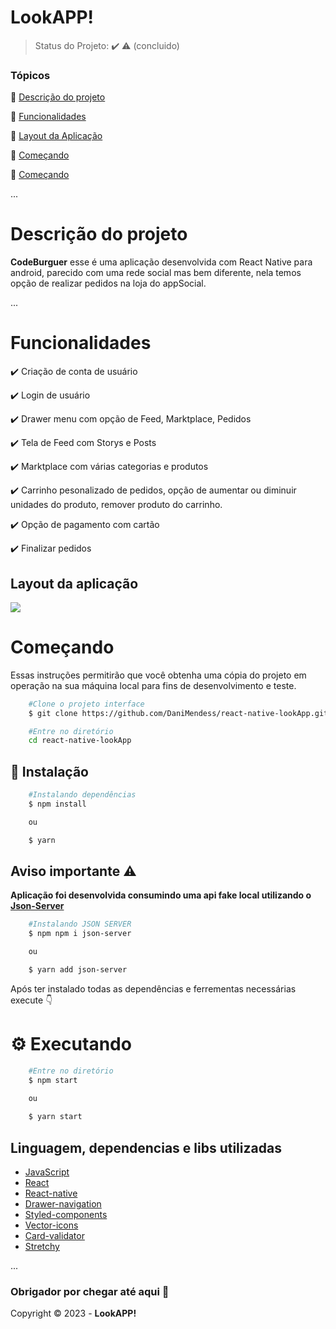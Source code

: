 <h1>   
   LookAPP!
</h1>

> Status do Projeto: :heavy_check_mark: :warning: (concluido)


### Tópicos

:small_blue_diamond: [Descrição do projeto](#Descrição-do-projeto)

:small_blue_diamond: [Funcionalidades](#Funcionalidades)

:small_blue_diamond: [Layout da Aplicação](#Layout-da-aplicação)

:small_blue_diamond: [Começando](#Começando)

:small_blue_diamond: [Começando](#Linguagem-dependencias-e-libs-utilizadas)

...

# Descrição do projeto 

**CodeBurguer** esse é uma aplicação desenvolvida com React Native para android, parecido com uma rede social mas bem diferente, nela temos opção de realizar pedidos na loja do appSocial. 

...

# Funcionalidades

:heavy_check_mark: Criação de conta de usuário

:heavy_check_mark: Login de usuário

:heavy_check_mark: Drawer menu com opção de Feed, Marktplace, Pedidos

:heavy_check_mark: Tela de Feed com Storys e Posts

:heavy_check_mark: Marktplace com várias categorias e produtos

:heavy_check_mark: Carrinho pesonalizado de pedidos, opção de aumentar ou diminuir unidades do produto, remover produto do carrinho.

:heavy_check_mark: Opção de pagamento com cartão

:heavy_check_mark: Finalizar pedidos 


## Layout da aplicação

<img src="src/readme/lookAPP.gif">

# Começando 

<p>Essas instruções permitirão que você obtenha uma cópia do projeto em operação na sua máquina local para fins de desenvolvimento e teste.</p>


```bash
    #Clone o projeto interface
    $ git clone https://github.com/DaniMendess/react-native-lookApp.git
```

```bash
    #Entre no diretório
    cd react-native-lookApp
```
## 🔧 Instalação
```bash
    #Instalando dependências
    $ npm install

    ou 

    $ yarn  
```

## Aviso importante :warning:

**Aplicação foi desenvolvida consumindo uma api fake local utilizando o [Json-Server](https://www.npmjs.com/package/json-server)**

```bash
    #Instalando JSON SERVER
    $ npm npm i json-server

    ou 

    $ yarn add json-server
```


<p>Após ter instalado todas as dependências e ferrementas necessárias execute 👇</p>

# ⚙️ Executando

```bash
    #Entre no diretório
    $ npm start

    ou 
    
    $ yarn start
```

## Linguagem, dependencias e libs utilizadas 

- [JavaScript](https://developer.mozilla.org/pt-BR/docs/Web/JavaScript)
- [React](https://react.dev) 
- [React-native](https://reactnative.dev)
- [Drawer-navigation](https://reactnavigation.org/docs/drawer-based-navigation/)
- [Styled-components](https://styled-components.com)
- [Vector-icons](https://github.com/oblador/react-native-vector-icons)
- [Card-validator](https://www.npmjs.com/package/card-validator)
- [Stretchy](https://github.com/hamidhadi/react-native-stretchy)


...


### Obrigador por chegar até aqui 🤘

Copyright :copyright: 2023 - **LookAPP!**









